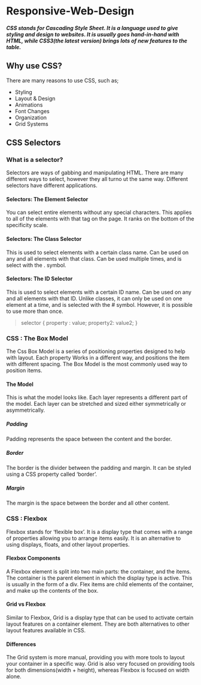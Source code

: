 # Responsive-Web-Design
##### CSS stands for Cascading Style Sheet. It is a language used to give styling and design to websites. It is usually goes hand-in-hand with HTML, while CSS3(the latest version) brings lots of new features to the table.
## Why use CSS? 
There are many reasons to use CSS, such as;
* Styling
* Layout & Design 
* Animations 
* Font Changes
* Organization
* Grid Systems
## CSS Selectors
### What is a selector?
Selectors are ways of gabbing and manipulating HTML.
There are many different ways to select, however they all turno ut the same way.
Different selectors have different applications.
#### Selectors: The Element Selector
You can select entire elements without any special characters.
This applies to all of the elements with that tag on the page.
It ranks on the bottom of the specificity scale.

#### Selectors: The Class Selector
This is used to select elements with a certain class name.
Can be used on any and all elements with that class.
Can be used multiple times, and is select with the . symbol.

#### Selectors: The ID Selector
This is used to select elements with a certain ID name.
Can be used on any and all elements with that ID.
Unlike classes, it can only be used on one element at a time, and is selected with the # symbol. However, it is possible to use more than once.

> selector {
	property : value;
	property2: value2;
}

### CSS : The Box Model
The Css Box Model is a series of positioning properties designed to help with layout.
Each property Works in a different way, and positions the item with different spacing.
The Box Model is the most commonly used way to position items.

#### The Model
This is what the model looks like.
Each layer represents a different part of the model.
Each layer can be stretched and sized either symmetrically or asymmetrically.

##### Padding
Padding represents the space between the content and the border.

##### Border
The border is the divider between the padding and margin.
It can be styled using a CSS property called ‘border’.

##### Margin
The margin is the space between the border and all other content.

### CSS : Flexbox
Flexbox stands for ‘flexible box’.
It is a display type that comes with a range of properties allowing you to arrange items easily.
It is an alternative to using displays, floats, and other layout properties.

#### Flexbox Components
A Flexbox element is split into two main parts: the container, and the items.
The container is the parent element in which the display type is active. This is usually in the form of a div.
Flex items are child elements of the container, and make up the contents of the box.

#### Grid vs Flexbox
Similar to Flexbox, Grid is a display type that can be used to activate certain layout features on a container element.
They are both alternatives to other layout features available in CSS.

#### Differences
The Grid system is more manual, providing you with more tools to layout your container in a specific way.
Grid is also very focused on providing tools for both dimensions(width + height), whereas Flexbox is focused on width alone.
